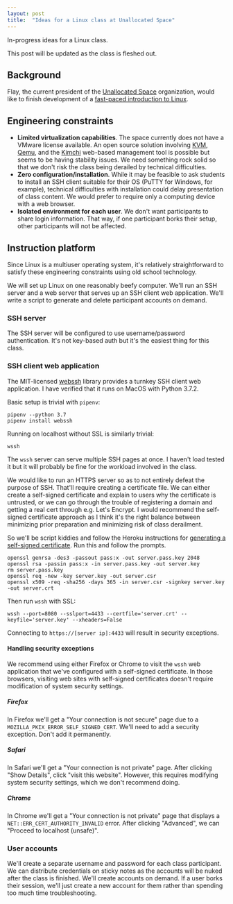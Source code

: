 ```yaml
---
layout: post
title:  "Ideas for a Linux class at Unallocated Space"
---
```


In-progress ideas for a Linux class.

This post will be updated as the class is fleshed out.

## Background
Flay, the current president of the [Unallocated
Space](https://www.unallocatedspace.org/) organization, would like to finish
development of a [fast-paced introduction to
Linux](https://www.unallocatedspace.org/events/linux-102/).

## Engineering constraints

* **Limited virtualization capabilities**.  The space currently does not have a
    VMware license available.  An open source solution involving
    [KVM](https://www.linux-kvm.org/page/Main_Page),
    [Qemu](https://www.qemu.org/), and the
    [Kimchi](https://github.com/kimchi-project/kimchi) web-based management
    tool is possible but seems to be having stability issues.  We need
    something rock solid so that we don't risk the class being derailed by
    technical difficulties.
* **Zero configuration/installation**.  While it may be feasible to ask
    students to install an SSH client suitable for their OS (PuTTY for Windows,
    for example), technical difficulties with installation could delay
    presentation of class content.  We would prefer to require only a computing
    device with a web browser.
* **Isolated environment for each user**.  We don't want participants to share
    login information.  That way, if one participant borks their setup, other
    participants will not be affected.

## Instruction platform
Since Linux is a multiuser operating system, it's relatively straightforward to
satisfy these engineering constraints using old school technology.

We will set up Linux on one reasonably beefy computer.  We'll run an SSH
server and a web server that serves up an SSH client web application.  We'll
write a script to generate and delete participant accounts on demand.

### SSH server
The SSH server will be configured to use username/password authentication.
It's not key-based auth but it's the easiest thing for this class.

### SSH client web application
The MIT-licensed [webssh](https://pypi.org/project/webssh/) library provides a
turnkey SSH client web application.  I have verified that it runs on MacOS with
Python 3.7.2.

Basic setup is trivial with `pipenv`:
```
pipenv --python 3.7
pipenv install webssh
```
Running on localhost without SSL is similarly trivial:

```
wssh
```
The `wssh` server can serve multiple SSH pages at once.  I haven't load tested
it but it will probably be fine for the workload involved in the class.

We would like to run an HTTPS server so as to not entirely defeat the purpose
of SSH.  That'll require creating a certificate file.  We can either create a
self-signed certificate and explain to users why the certificate is untrusted,
or we can go through the trouble of registering a domain and getting a real
cert through e.g. Let's Encrypt.  I would recommend the self-signed certificate
approach as I think it's the right balance between minimizing prior preparation
and minimizing risk of class derailment.

So we'll be script kiddies and follow the Heroku instructions for [generating a
self-signed
certificate](https://devcenter.heroku.com/articles/ssl-certificate-self).  Run
this and follow the prompts.

```
openssl genrsa -des3 -passout pass:x -out server.pass.key 2048
openssl rsa -passin pass:x -in server.pass.key -out server.key
rm server.pass.key
openssl req -new -key server.key -out server.csr
openssl x509 -req -sha256 -days 365 -in server.csr -signkey server.key -out server.crt
```

Then run `wssh` with SSL:
```
wssh --port=8080 --sslport=4433 --certfile='server.crt' --keyfile='server.key' --xheaders=False
```
Connecting to `https://[server ip]:4433` will result in security exceptions.

#### Handling security exceptions
We recommend using either Firefox or Chrome to visit the `wssh` web application
that we've configured with a self-signed certificate.  In those browsers,
visiting web sites with self-signed certificates doesn't require modification
of system security settings.

##### Firefox
In Firefox we'll get a "Your connection is not secure" page due to a
`MOZILLA_PKIX_ERROR_SELF_SIGNED_CERT`.  We'll need to add a security exception.
Don't add it permanently.

##### Safari
In Safari we'll get a "Your connection is not private" page.  After clicking
"Show Details", click "visit this website".  However, this requires modifying
system security settings, which we don't recommend doing.

##### Chrome
In Chrome we'll get a "Your connection is not private" page that displays a
`NET::ERR_CERT_AUTHORITY_INVALID` error.  After clicking "Advanced", we can
"Proceed to localhost (unsafe)".

### User accounts
We'll create a separate username and password for each class participant.  We
can distribute credentials on sticky notes as the accounts will be nuked after
the class is finished.  We'll create accounts on demand.  If a user borks their
session, we'll just create a new account for them rather than spending too much
time troubleshooting.
